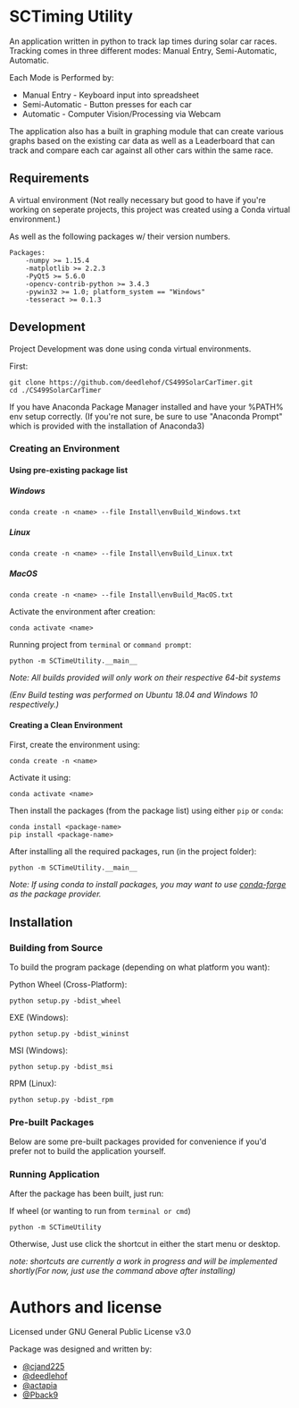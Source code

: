 # SCTiming Utility

An application written in python to track lap times during solar car races. Tracking comes in three different modes: Manual Entry, Semi-Automatic, Automatic.

Each Mode is Performed by:
- Manual Entry - Keyboard input into spreadsheet
- Semi-Automatic - Button presses for each car
- Automatic - Computer Vision/Processing via Webcam

The application also has a built in graphing module that can create various graphs based on the existing car data as well as a Leaderboard that can track and compare each car against all other cars within the same race.


## Requirements

A virtual environment
(Not really necessary but good to have if you're working on seperate projects, this project was created using a Conda virtual environment.)

As well as the following packages w/ their version numbers.

    Packages:
        -numpy >= 1.15.4
        -matplotlib >= 2.2.3
        -PyQt5 >= 5.6.0
        -opencv-contrib-python >= 3.4.3
        -pywin32 >= 1.0; platform_system == "Windows"
        -tesseract >= 0.1.3

## Development

Project Development was done using conda virtual environments.

First:

    git clone https://github.com/deedlehof/CS499SolarCarTimer.git
    cd ./CS499SolarCarTimer



If you have Anaconda Package Manager installed and have your %PATH% env setup correctly.
(If you're not sure, be sure to use "Anaconda Prompt" which is provided with the installation of Anaconda3)
### Creating an Environment

#### Using pre-existing package list 

##### Windows

    conda create -n <name> --file Install\envBuild_Windows.txt
    
##### Linux

    conda create -n <name> --file Install\envBuild_Linux.txt
    
##### MacOS

    conda create -n <name> --file Install\envBuild_MacOS.txt

Activate the environment after creation:

    conda activate <name>
    
Running project from `terminal` or `command prompt`:

    python -m SCTimeUtility.__main__
    

_Note: All builds provided will only work on their respective 64-bit systems_

_(Env Build testing was performed on Ubuntu 18.04 and Windows 10 respectively.)_

#### Creating a Clean Environment

First, create the environment using:

    conda create -n <name>
    
Activate it using:

    conda activate <name>
    
Then install the packages (from the package list) using either `pip` or `conda`:

    conda install <package-name>
    pip install <package-name>
    
    
After installing all the required packages, run (in the project folder):

    python -m SCTimeUtility.__main__
    
_Note: If using conda to install packages, you may want to use [conda-forge](https://conda-forge.org) as the package provider._


## Installation

### Building from Source

To build the program package (depending on what platform you want):

Python Wheel (Cross-Platform):
    
    python setup.py -bdist_wheel

EXE (Windows):

    python setup.py -bdist_wininst

MSI (Windows):

    python setup.py -bdist_msi

RPM (Linux):

    python setup.py -bdist_rpm
    
### Pre-built Packages

Below are some pre-built packages provided for convenience if you'd prefer not to build the application yourself.
    
    
### Running Application
After the package has been built, just run:

If wheel (or wanting to run from `terminal or cmd`)

    python -m SCTimeUtility
    
Otherwise, Just use click the shortcut in either the start menu or desktop.

_note: shortcuts are currently a work in progress and will be implemented shortly(For now, just use the command above after installing)_

	
# Authors and license

Licensed under GNU General Public License v3.0

Package was designed and written by:
- [@cjand225](https://github.com/cjand225) 
- [@deedlehof](https://github.com/deedlehof)
- [@actapia](https://github.com/actapia)   
- [@Pback9](https://github.com/Pback9)

